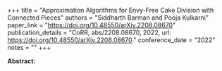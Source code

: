 +++
title = "Approximation Algorithms for Envy-Free Cake Division with Connected Pieces"
authors = "Siddharth Barman and Pooja Kulkarni"
paper_link = "https://doi.org/10.48550/arXiv.2208.08670"
publication_details = "CoRR, abs/2208.08670, 2022, url: <a href='https://doi.org/10.48550/arXiv.2208.08670' target='_blank'>https://doi.org/10.48550/arXiv.2208.08670</a>."
conference_date = "2022"
notes = ""
+++

<b>Abstract:</b>
